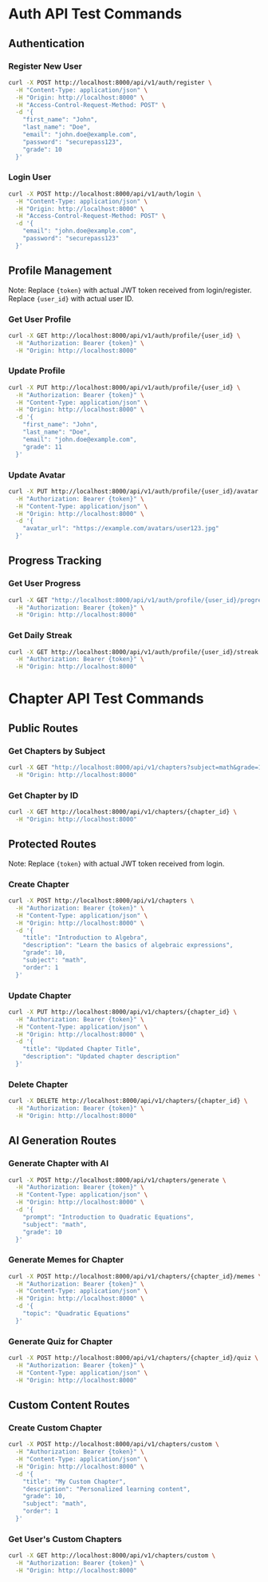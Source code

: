 # Auth API Test Commands

## Authentication

### Register New User
```bash
curl -X POST http://localhost:8000/api/v1/auth/register \
  -H "Content-Type: application/json" \
  -H "Origin: http://localhost:8000" \
  -H "Access-Control-Request-Method: POST" \
  -d '{
    "first_name": "John",
    "last_name": "Doe",
    "email": "john.doe@example.com",
    "password": "securepass123",
    "grade": 10
  }'
```

### Login User
```bash
curl -X POST http://localhost:8000/api/v1/auth/login \
  -H "Content-Type: application/json" \
  -H "Origin: http://localhost:8000" \
  -H "Access-Control-Request-Method: POST" \
  -d '{
    "email": "john.doe@example.com",
    "password": "securepass123"
  }'
```

## Profile Management
Note: Replace `{token}` with actual JWT token received from login/register.
Replace `{user_id}` with actual user ID.

### Get User Profile
```bash
curl -X GET http://localhost:8000/api/v1/auth/profile/{user_id} \
  -H "Authorization: Bearer {token}" \
  -H "Origin: http://localhost:8000"
```

### Update Profile
```bash
curl -X PUT http://localhost:8000/api/v1/auth/profile/{user_id} \
  -H "Authorization: Bearer {token}" \
  -H "Content-Type: application/json" \
  -H "Origin: http://localhost:8000" \
  -d '{
    "first_name": "John",
    "last_name": "Doe",
    "email": "john.doe@example.com",
    "grade": 11
  }'
```

### Update Avatar
```bash
curl -X PUT http://localhost:8000/api/v1/auth/profile/{user_id}/avatar \
  -H "Authorization: Bearer {token}" \
  -H "Content-Type: application/json" \
  -H "Origin: http://localhost:8000" \
  -d '{
    "avatar_url": "https://example.com/avatars/user123.jpg"
  }'
```

## Progress Tracking

### Get User Progress
```bash
curl -X GET "http://localhost:8000/api/v1/auth/profile/{user_id}/progress?subject=math&grade=10" \
  -H "Authorization: Bearer {token}" \
  -H "Origin: http://localhost:8000"
```

### Get Daily Streak
```bash
curl -X GET http://localhost:8000/api/v1/auth/profile/{user_id}/streak \
  -H "Authorization: Bearer {token}" \
  -H "Origin: http://localhost:8000"
```

# Chapter API Test Commands

## Public Routes

### Get Chapters by Subject
```bash
curl -X GET "http://localhost:8000/api/v1/chapters?subject=math&grade=10" \
  -H "Origin: http://localhost:8000"
```

### Get Chapter by ID
```bash
curl -X GET http://localhost:8000/api/v1/chapters/{chapter_id} \
  -H "Origin: http://localhost:8000"
```

## Protected Routes
Note: Replace `{token}` with actual JWT token received from login.

### Create Chapter
```bash
curl -X POST http://localhost:8000/api/v1/chapters \
  -H "Authorization: Bearer {token}" \
  -H "Content-Type: application/json" \
  -H "Origin: http://localhost:8000" \
  -d '{
    "title": "Introduction to Algebra",
    "description": "Learn the basics of algebraic expressions",
    "grade": 10,
    "subject": "math",
    "order": 1
  }'
```

### Update Chapter
```bash
curl -X PUT http://localhost:8000/api/v1/chapters/{chapter_id} \
  -H "Authorization: Bearer {token}" \
  -H "Content-Type: application/json" \
  -H "Origin: http://localhost:8000" \
  -d '{
    "title": "Updated Chapter Title",
    "description": "Updated chapter description"
  }'
```

### Delete Chapter
```bash
curl -X DELETE http://localhost:8000/api/v1/chapters/{chapter_id} \
  -H "Authorization: Bearer {token}" \
  -H "Origin: http://localhost:8000"
```

## AI Generation Routes

### Generate Chapter with AI
```bash
curl -X POST http://localhost:8000/api/v1/chapters/generate \
  -H "Authorization: Bearer {token}" \
  -H "Content-Type: application/json" \
  -H "Origin: http://localhost:8000" \
  -d '{
    "prompt": "Introduction to Quadratic Equations",
    "subject": "math",
    "grade": 10
  }'
```

### Generate Memes for Chapter
```bash
curl -X POST http://localhost:8000/api/v1/chapters/{chapter_id}/memes \
  -H "Authorization: Bearer {token}" \
  -H "Content-Type: application/json" \
  -H "Origin: http://localhost:8000" \
  -d '{
    "topic": "Quadratic Equations"
  }'
```

### Generate Quiz for Chapter
```bash
curl -X POST http://localhost:8000/api/v1/chapters/{chapter_id}/quiz \
  -H "Authorization: Bearer {token}" \
  -H "Content-Type: application/json" \
  -H "Origin: http://localhost:8000"
```

## Custom Content Routes

### Create Custom Chapter
```bash
curl -X POST http://localhost:8000/api/v1/chapters/custom \
  -H "Authorization: Bearer {token}" \
  -H "Content-Type: application/json" \
  -H "Origin: http://localhost:8000" \
  -d '{
    "title": "My Custom Chapter",
    "description": "Personalized learning content",
    "grade": 10,
    "subject": "math",
    "order": 1
  }'
```

### Get User's Custom Chapters
```bash
curl -X GET http://localhost:8000/api/v1/chapters/custom \
  -H "Authorization: Bearer {token}" \
  -H "Origin: http://localhost:8000"
```
